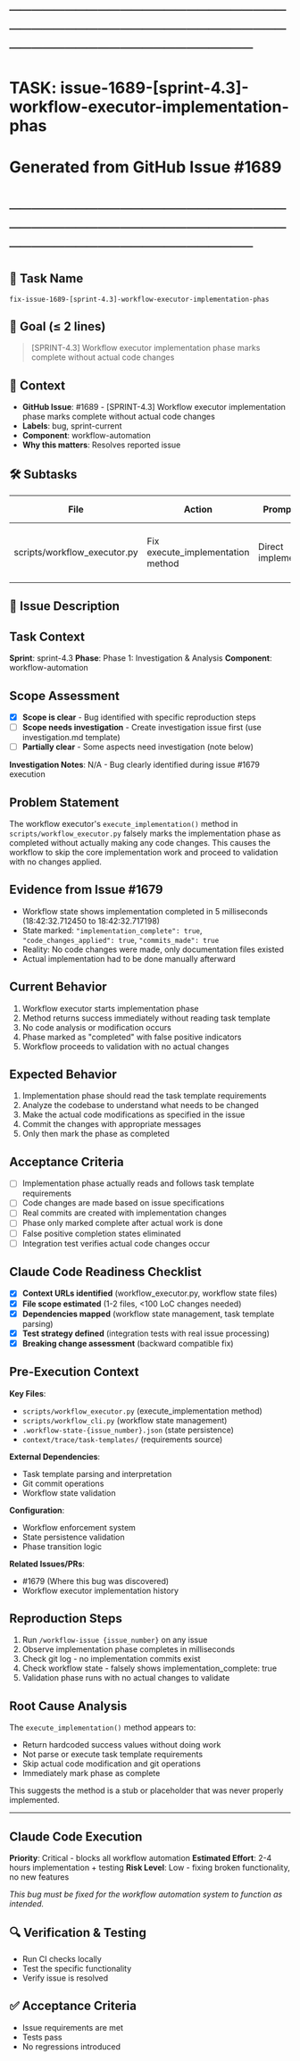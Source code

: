 # ────────────────────────────────────────────────────────────────────────
# TASK: issue-1689-[sprint-4.3]-workflow-executor-implementation-phas
# Generated from GitHub Issue #1689
# ────────────────────────────────────────────────────────────────────────

## 📌 Task Name
`fix-issue-1689-[sprint-4.3]-workflow-executor-implementation-phas`

## 🎯 Goal (≤ 2 lines)
> [SPRINT-4.3] Workflow executor implementation phase marks complete without actual code changes

## 🧠 Context
- **GitHub Issue**: #1689 - [SPRINT-4.3] Workflow executor implementation phase marks complete without actual code changes
- **Labels**: bug, sprint-current
- **Component**: workflow-automation
- **Why this matters**: Resolves reported issue

## 🛠️ Subtasks
| File | Action | Prompt Tech | Purpose | Context Impact |
|------|--------|-------------|---------|----------------|
| scripts/workflow_executor.py | Fix execute_implementation method | Direct implementation | Make it actually implement code changes | High |

## 📝 Issue Description
## Task Context
**Sprint**: sprint-4.3
**Phase**: Phase 1: Investigation & Analysis
**Component**: workflow-automation

## Scope Assessment
- [x] **Scope is clear** - Bug identified with specific reproduction steps
- [ ] **Scope needs investigation** - Create investigation issue first (use investigation.md template)
- [ ] **Partially clear** - Some aspects need investigation (note below)

**Investigation Notes**: N/A - Bug clearly identified during issue #1679 execution

## Problem Statement
The workflow executor's `execute_implementation()` method in `scripts/workflow_executor.py` falsely marks the implementation phase as completed without actually making any code changes. This causes the workflow to skip the core implementation work and proceed to validation with no changes applied.

## Evidence from Issue #1679
- Workflow state shows implementation completed in 5 milliseconds (18:42:32.712450 to 18:42:32.717198)
- State marked: `"implementation_complete": true`, `"code_changes_applied": true`, `"commits_made": true`
- Reality: No code changes were made, only documentation files existed
- Actual implementation had to be done manually afterward

## Current Behavior
1. Workflow executor starts implementation phase
2. Method returns success immediately without reading task template
3. No code analysis or modification occurs
4. Phase marked as "completed" with false positive indicators
5. Workflow proceeds to validation with no actual changes

## Expected Behavior
1. Implementation phase should read the task template requirements
2. Analyze the codebase to understand what needs to be changed
3. Make the actual code modifications as specified in the issue
4. Commit the changes with appropriate messages
5. Only then mark the phase as completed

## Acceptance Criteria
- [ ] Implementation phase actually reads and follows task template requirements
- [ ] Code changes are made based on issue specifications
- [ ] Real commits are created with implementation changes
- [ ] Phase only marked complete after actual work is done
- [ ] False positive completion states eliminated
- [ ] Integration test verifies actual code changes occur

## Claude Code Readiness Checklist
- [x] **Context URLs identified** (workflow_executor.py, workflow state files)
- [x] **File scope estimated** (1-2 files, <100 LoC changes needed)
- [x] **Dependencies mapped** (workflow state management, task template parsing)
- [x] **Test strategy defined** (integration tests with real issue processing)
- [x] **Breaking change assessment** (backward compatible fix)

## Pre-Execution Context
**Key Files**:
- `scripts/workflow_executor.py` (execute_implementation method)
- `scripts/workflow_cli.py` (workflow state management)
- `.workflow-state-{issue_number}.json` (state persistence)
- `context/trace/task-templates/` (requirements source)

**External Dependencies**:
- Task template parsing and interpretation
- Git commit operations
- Workflow state validation

**Configuration**:
- Workflow enforcement system
- State persistence validation
- Phase transition logic

**Related Issues/PRs**:
- #1679 (Where this bug was discovered)
- Workflow executor implementation history

## Reproduction Steps
1. Run `/workflow-issue {issue_number}` on any issue
2. Observe implementation phase completes in milliseconds
3. Check git log - no implementation commits exist
4. Check workflow state - falsely shows implementation_complete: true
5. Validation phase runs with no actual changes to validate

## Root Cause Analysis
The `execute_implementation()` method appears to:
- Return hardcoded success values without doing work
- Not parse or execute task template requirements
- Skip actual code modification and git operations
- Immediately mark phase as complete

This suggests the method is a stub or placeholder that was never properly implemented.

---

## Claude Code Execution
**Priority**: Critical - blocks all workflow automation
**Estimated Effort**: 2-4 hours implementation + testing
**Risk Level**: Low - fixing broken functionality, no new features

_This bug must be fixed for the workflow automation system to function as intended._

## 🔍 Verification & Testing
- Run CI checks locally
- Test the specific functionality
- Verify issue is resolved

## ✅ Acceptance Criteria
- Issue requirements are met
- Tests pass
- No regressions introduced
